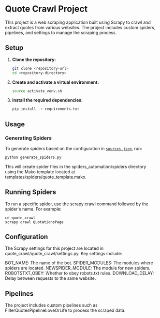 

# Quote Crawl Project

This project is a web scraping application built using Scrapy to crawl and extract quotes from various websites. The project includes custom spiders, pipelines, and settings to manage the scraping process.


## Setup

1. **Clone the repository:**

    ```sh
    git clone <repository-url>
    cd <repository-directory>
    ```

2. **Create and activate a virtual environment:**

    ```sh
    source activate_venv.sh
    ```

3. **Install the required dependencies:**

    ```sh
    pip install -r requirements.txt
    ```

## Usage

### Generating Spiders

To generate spiders based on the configuration in [`sources.json`](command:_github.copilot.openRelativePath?%5B%7B%22scheme%22%3A%22file%22%2C%22authority%22%3A%22%22%2C%22path%22%3A%22%2FUsers%2Fkosiew%2FGitHub%2Fscrapy-mako%2Fsources.json%22%2C%22query%22%3A%22%22%2C%22fragment%22%3A%22%22%7D%5D "/Users/kosiew/GitHub/scrapy-mako/sources.json"), run:

```sh
python generate_spiders.py
```

This will create spider files in the spiders_automation/spiders directory using the Mako template located at templates/spiders/quote_template.mako.

## Running Spiders
To run a specific spider, use the scrapy crawl command followed by the spider's name. For example:

```
cd quote_crawl
scrapy crawl QuotationsPage
```

## Configuration
The Scrapy settings for this project are located in quote_crawl/quote_crawl/settings.py. Key settings include:

BOT_NAME: The name of the bot.
SPIDER_MODULES: The modules where spiders are located.
NEWSPIDER_MODULE: The module for new spiders.
ROBOTSTXT_OBEY: Whether to obey robots.txt rules.
DOWNLOAD_DELAY: Delay between requests to the same website.

## Pipelines
The project includes custom pipelines such as FilterQuotesPipelineLoveOrLife to process the scraped data.

